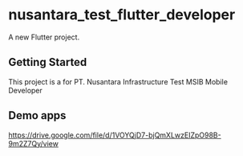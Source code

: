 # nusantara_test_flutter_developer

A new Flutter project.

## Getting Started

This project is a for PT. Nusantara Infrastructure Test MSIB Mobile Developer

## Demo apps
https://drive.google.com/file/d/1VOYQjD7-bjQmXLwzEIZpO98B-9m2Z7Qy/view
